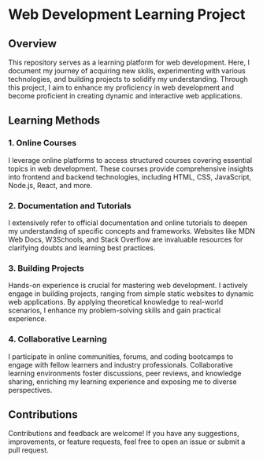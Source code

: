 # Web Development Learning Project

## Overview

This repository serves as a learning platform for web development. Here, I document my journey of acquiring new skills, experimenting with various technologies, and building projects to solidify my understanding. Through this project, I aim to enhance my proficiency in web development and become proficient in creating dynamic and interactive web applications.

## Learning Methods

### 1. Online Courses

I leverage online platforms to access structured courses covering essential topics in web development. These courses provide comprehensive insights into frontend and backend technologies, including HTML, CSS, JavaScript, Node.js, React, and more.

### 2. Documentation and Tutorials

I extensively refer to official documentation and online tutorials to deepen my understanding of specific concepts and frameworks. Websites like MDN Web Docs, W3Schools, and Stack Overflow are invaluable resources for clarifying doubts and learning best practices.

### 3. Building Projects

Hands-on experience is crucial for mastering web development. I actively engage in building projects, ranging from simple static websites to dynamic web applications. By applying theoretical knowledge to real-world scenarios, I enhance my problem-solving skills and gain practical experience.

### 4. Collaborative Learning

I participate in online communities, forums, and coding bootcamps to engage with fellow learners and industry professionals. Collaborative learning environments foster discussions, peer reviews, and knowledge sharing, enriching my learning experience and exposing me to diverse perspectives.




## Contributions

Contributions and feedback are welcome! If you have any suggestions, improvements, or feature requests, feel free to open an issue or submit a pull request.

